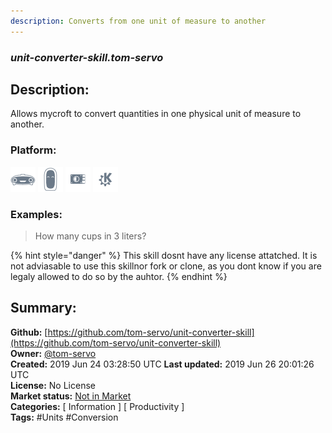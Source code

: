 ```yaml
---
description: Converts from one unit of measure to another
---
```


### _unit-converter-skill.tom-servo_  
## Description:  
Allows mycroft to convert quantities in one physical unit of measure to another.  
### Platform:  
 ![Mark I](../.gitbook/assets/mark-1-icon.png)  ![Mark II](../.gitbook/assets/mark-2-icon.png)  ![Picroft](../.gitbook/assets/picroft-icon.png)  ![plasmoid](../.gitbook/assets/kde.png)   
### Examples:  
> How many cups in 3 liters?  
  
{% hint style="danger" %}
This skill dosnt have any license attatched. It is not adviasable to use this skillnor fork or clone, as you dont know if you are legaly allowed to do so by the auhtor.
{% endhint %}
  
## Summary:  
**Github:** [https://github.com/tom-servo/unit-converter-skill](https://github.com/tom-servo/unit-converter-skill)  
**Owner:** [@tom-servo](https://github.com/tom-servo)  
**Created:** 2019 Jun 24 03:28:50 UTC  **Last updated:** 2019 Jun 26 20:01:26 UTC  
**License:** No License  
**Market status:** [Not in Market](https://market.mycroft.ai/skill/)  
**Categories:** [ Information ] [ Productivity ]   
**Tags:** \#Units \#Conversion   
